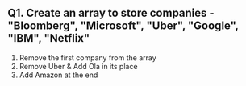 ## Q1. Create an array to store companies - "Bloomberg", "Microsoft", "Uber", "Google", "IBM", "Netflix"
1. Remove the first company from the array
2. Remove Uber & Add Ola in its place
3. Add Amazon at the end